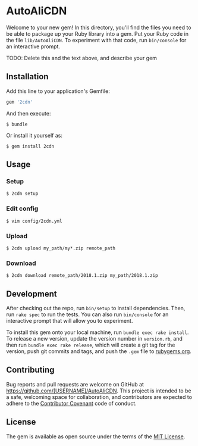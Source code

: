 # AutoAliCDN

Welcome to your new gem! In this directory, you'll find the files you need to be able to package up your Ruby library into a gem. Put your Ruby code in the file `lib/AutoAliCDN`. To experiment with that code, run `bin/console` for an interactive prompt.

TODO: Delete this and the text above, and describe your gem

## Installation

Add this line to your application's Gemfile:

```ruby
gem '2cdn'
```

And then execute:

    $ bundle

Or install it yourself as:

    $ gem install 2cdn 

## Usage

### Setup

    $ 2cdn setup

### Edit config 
    
    $ vim config/2cdn.yml

### Upload

    $ 2cdn upload my_path/my*.zip remote_path

### Download
    
    $ 2cdn download remote_path/2018.1.zip my_path/2018.1.zip

## Development

After checking out the repo, run `bin/setup` to install dependencies. Then, run `rake spec` to run the tests. You can also run `bin/console` for an interactive prompt that will allow you to experiment.

To install this gem onto your local machine, run `bundle exec rake install`. To release a new version, update the version number in `version.rb`, and then run `bundle exec rake release`, which will create a git tag for the version, push git commits and tags, and push the `.gem` file to [rubygems.org](https://rubygems.org).

## Contributing

Bug reports and pull requests are welcome on GitHub at https://github.com/[USERNAME]/AutoAliCDN. This project is intended to be a safe, welcoming space for collaboration, and contributors are expected to adhere to the [Contributor Covenant](http://contributor-covenant.org) code of conduct.


## License

The gem is available as open source under the terms of the [MIT License](http://opensource.org/licenses/MIT).

